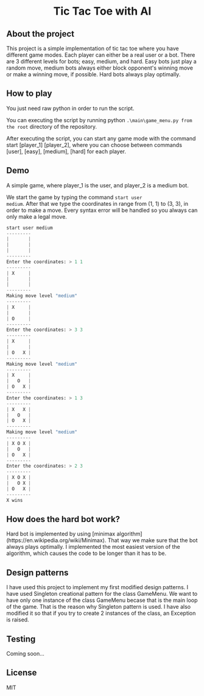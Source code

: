 <h1 align="center">
Tic Tac Toe with AI
</h1>

<h2> 
About the project
</h2>

<p>
This project is a simple implementation of tic tac toe where you have different game modes. Each player can either be a real user or a bot. There are 3 different levels for bots; easy, medium, and hard. Easy bots just play a random move, medium bots always either block opponent's winning move or make a winning move, if possible. Hard bots always play optimally.
</p>

<h2>
How to play
</h2>

<p>
You just need raw python in order to run the script.

You can executing the script by running python <code>.\main\game_menu.py from the root</code> directory of the repository.

After executing the script, you can start any game mode with the command start [player_1] [player_2], where you can choose between commands [user], [easy], [medium], [hard] for each player.
</p>

<h2>
Demo
</h2>

<p>
A simple game, where player_1 is the user, and player_2 is a medium bot.

We start the game by typing the command <code>start user medium</code>. After that we type the coordinates in range from (1, 1) to (3, 3), in order to make a move. Every syntax error will be handled so you always can only make a legal move.

```python
start user medium           
---------                   
|       |                   
|       |                   
|       |                   
---------                   
Enter the coordinates: > 1 1
---------                   
| X     |                   
|       |                   
|       |                   
---------                   
Making move level "medium"  
---------                   
| X     |                   
|       |                   
| O     |                   
---------                   
Enter the coordinates: > 3 3
---------                   
| X     |                   
|       |                   
| O   X |                   
---------                   
Making move level "medium"  
---------                   
| X     |                   
|   O   |                   
| O   X |                   
---------                   
Enter the coordinates: > 1 3
---------                   
| X   X |                   
|   O   |                   
| O   X |                   
---------                   
Making move level "medium"  
---------                   
| X O X |                   
|   O   |                   
| O   X |                   
---------                   
Enter the coordinates: > 2 3
---------                   
| X O X |                   
|   O X |                   
| O   X |                   
---------                   
X wins                      
```

<h2>
How does the hard bot work?
</h2>

<p>
Hard bot is implemented by using [minimax algorithm](https://en.wikipedia.org/wiki/Minimax). That way we make sure that the bot always plays optimally. I implemented the most easiest version of the algorithm, which causes the code to be longer than it has to be. 
</p>

<h2>
Design patterns
</h2>

<p>
I have used this project to implement my first modified design patterns. I have used Singleton creational pattern for the class GameMenu. We want to have only one instance of the class GameMenu becase that is the main loop of the game. That is the reason why Singleton pattern is used. I have also modified it so that if you try to create 2 instances of the class, an Exception is raised.
</p>

<h2>
Testing
</h2>

<p>
Coming soon...
</p>


<h2>
License
</h2>

<p>
MIT
</p>